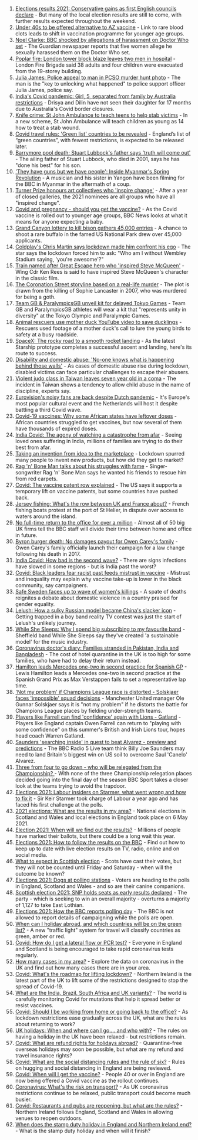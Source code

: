 1. [Elections results 2021: Conservative gains as first English councils declare](https://www.bbc.co.uk/news/uk-politics-57021276) - But many of the local election results are still to come, with further results expected throughout the weekend.
2. [Under 40s to be offered alternative to AZ vaccine](https://www.bbc.co.uk/news/health-57021738) - Link to rare blood clots leads to shift in vaccination programme for younger age groups.
3. [Noel Clarke: BBC shocked by allegations of harassment on Doctor Who set](https://www.bbc.co.uk/news/entertainment-arts-57021060) - The Guardian newspaper reports that five women allege he sexually harassed them on the Doctor Who set.
4. [Poplar fire: London tower block blaze leaves two men in hospital](https://www.bbc.co.uk/news/uk-england-london-57022678) - London Fire Brigade said 38 adults and four children were evacuated from the 19-storey building.
5. [Julia James: Police appeal to man in PCSO murder hunt photo](https://www.bbc.co.uk/news/uk-england-kent-57023743) - The man is the "key to unlocking what happened" to police support officer Julia James, police say.
6. [India's Covid pandemic: Girl, 5, separated from family by Australia restrictions](https://www.bbc.co.uk/news/world-australia-57019857) - Drisya and Dilin have not seen their daughter for 17 months due to Australia's Covid border closures.
7. [Knife crime: St John Ambulance to teach teens to help stab victims](https://www.bbc.co.uk/news/newsbeat-57022837) - In a new scheme, St John Ambulance will teach children as young as 14 how to treat a stab wound.
8. [Covid travel rules: 'Green list' countries to be revealed](https://www.bbc.co.uk/news/uk-57021044) - England’s list of “green countries”, with fewest restrictions, is expected to be released later.
9. [Barrymore pool death: Stuart Lubbock's father says 'truth will come out'](https://www.bbc.co.uk/news/uk-england-essex-57021795) - The ailing father of Stuart Lubbock, who died in 2001, says he has "done his best" for his son.
10. ['They have guns but we have people': Inside Myanmar's Spring Revolution](https://www.bbc.co.uk/news/world-asia-57016528) - A musician and his sister in Yangon have been filming for the BBC in Myanmar in the aftermath of a coup.
11. [Turner Prize honours art collectives who 'inspire change'](https://www.bbc.co.uk/news/entertainment-arts-57014187) - After a year of closed galleries, the 2021 nominees are all groups who have all "inspired change".
12. [Covid and pregnancy - should you get the vaccine?](https://www.bbc.co.uk/news/health-57013743) - As the Covid vaccine is rolled out to younger age groups, BBC News looks at what it means for anyone expecting a baby.
13. [Grand Canyon lottery to kill bison gathers 45,000 entries](https://www.bbc.co.uk/news/world-us-canada-57017028) - A chance to shoot a rare buffalo in the famed US National Park drew over 45,000 applicants.
14. [Coldplay's Chris Martin says lockdown made him confront his ego](https://www.bbc.co.uk/news/entertainment-arts-57020862) - The star says the lockdown forced him to ask: "Who am I without Wembley Stadium saying, 'you're awesome'?"
15. [Train named after Great Escape hero who 'inspired Steve McQueen'](https://www.bbc.co.uk/news/uk-wales-57009548) - Wing Cdr Ken Rees is said to have inspired Steve McQueen's character in the classic film.
16. [The Coronation Street storyline based on a real-life murder](https://www.bbc.co.uk/news/entertainment-arts-57014460) - The plot is drawn from the killing of Sophie Lancaster in 2007, who was murdered for being a goth.
17. [Team GB & ParalympicsGB unveil kit for delayed Tokyo Games](https://www.bbc.co.uk/sport/56993150) - Team GB and ParalympicsGB athletes will wear a kit that "represents unity in diversity" at the Tokyo Olympic and Paralympic Games.
18. [Animal rescuers use mother duck YouTube video to save ducklings](https://www.bbc.co.uk/news/uk-england-leeds-57009807) - Rescuers used footage of a mother duck's call to lure the young birds to safety at a busy roadside.
19. [SpaceX: The rocky road to a smooth rocket landing](https://www.bbc.co.uk/news/science-environment-57007136) - As the latest Starship prototype completes a successful ascent and landing, here's its route to success.
20. [Disability and domestic abuse: 'No-one knows what is happening behind those walls'](https://www.bbc.co.uk/news/disability-56197682) - As cases of domestic abuse rise during lockdown, disabled victims can face particular challenges to escape their abusers.
21. [Violent judo class in Taiwan leaves seven year old in a coma](https://www.bbc.co.uk/news/world-asia-56967974) - The incident in Taiwan shows a tendency to allow child abuse in the name of discipline, experts say.
22. [Eurovision's noisy fans are back despite Dutch pandemic](https://www.bbc.co.uk/news/world-europe-57008359) - It's Europe's most popular cultural event and the Netherlands will host it despite battling a third Covid wave.
23. [Covid-19 vaccines: Why some African states have leftover doses](https://www.bbc.co.uk/news/56940657) - African countries struggled to get vaccines, but now several of them have thousands of expired doses.
24. [India Covid: The agony of watching a catastrophe from afar](https://www.bbc.co.uk/news/world-us-canada-56989131) - Seeing loved ones suffering in India, millions of families are trying to do their best from afar.
25. [Taking an invention from idea to the marketplace](https://www.bbc.co.uk/news/business-56978157) - Lockdown spurred many people to invent new products, but how did they get to market?
26. [Rag 'n' Bone Man talks about his struggles with fame](https://www.bbc.co.uk/news/entertainment-arts-57007115) - Singer-songwriter Rag 'n' Bone Man says he wanted his friends to rescue him from red carpets.
27. [Covid: The vaccine patent row explained](https://www.bbc.co.uk/news/business-57016260) - The US says it supports a temporary lift on vaccine patents, but some countries have pushed back.
28. [Jersey fishing: What's the row between UK and France about?](https://www.bbc.co.uk/news/57001584) - French fishing boats protest at the port of St Helier, in dispute over access to waters around the island.
29. [No full-time return to the office for over a million](https://www.bbc.co.uk/news/business-56972207) - Almost all of 50 big UK firms tell the BBC staff will divide their time between home and office in future.
30. [Byron burger death: No damages payout for Owen Carey's family](https://www.bbc.co.uk/news/uk-57000802) - Owen Carey's family officially launch their campaign for a law change following his death in 2017.
31. [India Covid: How bad is the second wave?](https://www.bbc.co.uk/news/56987209) - There are signs infections have slowed in some regions - but is India past the worst?
32. [Covid: Black leaders fear racist past feeds mistrust in vaccine](https://www.bbc.co.uk/news/health-56813982) - Mistrust and inequality may explain why vaccine take-up is lower in the black community, say campaigners.
33. [Safe Sweden faces up to wave of women's killings](https://www.bbc.co.uk/news/world-europe-56977771) - A spate of deaths reignites a debate about domestic violence in a country praised for gender equality.
34. [Lelush: How a sulky Russian model became China's slacker icon](https://www.bbc.co.uk/news/world-asia-china-56967923) - Getting trapped in a boy band reality TV contest was just the start of Lelush's unlikely journey.
35. [While She Sleeps: Why I spend big subscribing to my favourite band](https://www.bbc.co.uk/news/newsbeat-56887239) - Sheffield band While She Sleeps say they've created 'a sustainable model' for the music industry.
36. [Coronavirus doctor's diary: Families stranded in Pakistan, India and Bangladesh](https://www.bbc.co.uk/news/health-56873813) - The cost of hotel quarantine in the UK is too high for some families, who have had to delay their return instead.
37. [Hamilton leads Mercedes one-two in second practice for Spanish GP](https://www.bbc.co.uk/sport/formula1/57024096) - Lewis Hamilton leads a Mercedes one-two in second practice at the Spanish Grand Prix as Max Verstappen fails to set a representative lap time.
38. ['Not my problem' if Champions League race is distorted - Solskjaer faces 'impossible' squad decisions](https://www.bbc.co.uk/sport/football/57025657) - Manchester United manager Ole Gunnar Solskjaer says it is "not my problem" if he distorts the battle for Champions League places by fielding under-strength teams.
39. [Players like Farrell can find 'confidence' again with Lions - Gatland](https://www.bbc.co.uk/sport/rugby-union/57022444) - Players like England captain Owen Farrell can return to "playing with some confidence" on this summer's British and Irish Lions tour, hopes head coach Warren Gatland.
40. [Saunders 'searching inside' in quest to beat Alvarez - preview and predictions](https://www.bbc.co.uk/sport/boxing/57013523) - The BBC Radio 5 Live team think Billy Joe Saunders may need to land Britain's biggest win on US soil to overcome Saul 'Canelo' Alvarez.
41. [Three from four to go down - who will be relegated from the Championship? ](https://www.bbc.co.uk/sport/football/56995517) - With none of the three Championship relegation places decided going into the final day of the season BBC Sport takes a closer look at the teams trying to avoid the trapdoor.
42. [Elections 2021: Labour insiders on Starmer, what went wrong and how to fix it](https://www.bbc.co.uk/news/uk-politics-57024995) - Sir Keir Starmer took charge of Labour a year ago and has faced his first challenge at the polls.
43. [2021 elections: What are the results in my area?](https://www.bbc.co.uk/news/56129210) - National elections in Scotland and Wales and local elections in England took place on 6 May 2021.
44. [Election 2021: When will we find out the results?](https://www.bbc.co.uk/news/uk-politics-56581106) - Millions of people have marked their ballots, but there could be a long wait this year.
45. [Elections 2021: How to follow the results on the BBC](https://www.bbc.co.uk/news/uk-politics-56930132) - Find out how to keep up to date with live election results on TV, radio, online and on social media.
46. [What to expect in Scottish election](https://www.bbc.co.uk/news/uk-scotland-scotland-politics-56972971) - Scots have cast their votes, but they will not be counted until Friday and Saturday - when will the outcome be known?
47. [Elections 2021: Dogs at polling stations](https://www.bbc.co.uk/news/in-pictures-57007806) - Voters are heading to the polls in England, Scotland and Wales - and so are their canine companions.
48. [Scottish election 2021: SNP holds seats as early results declared](https://www.bbc.co.uk/news/uk-scotland-scotland-politics-57014885) - The party - which is seeking to win an overall majority - overturns a majority of 1,127 to take East Lothian.
49. [Elections 2021: How the BBC reports polling day](https://www.bbc.co.uk/news/uk-politics-48124106) - The BBC is not allowed to report details of campaigning while the polls are open.
50. [When can I holiday abroad, and which countries will be on the green list?](https://www.bbc.co.uk/news/explainers-52544307) - A new "traffic light" system for travel will classify countries as green, amber or red.
51. [Covid: How do I get a lateral flow or PCR test?](https://www.bbc.co.uk/news/health-51943612) - Everyone in England and Scotland is being encouraged to take rapid coronavirus tests regularly.
52. [How many cases in my area?](https://www.bbc.co.uk/news/uk-51768274) - Explore the data on coronavirus in the UK and find out how many cases there are in your area.
53. [Covid: What's the roadmap for lifting lockdown?](https://www.bbc.co.uk/news/explainers-52530518) - Northern Ireland is the latest part of the UK to lift some of the restrictions designed to stop the spread of Covid-19.
54. [What are the India, Brazil, South Africa and UK variants?](https://www.bbc.co.uk/news/health-55659820) - The world is carefully monitoring Covid for mutations that help it spread better or resist vaccines.
55. [Covid: Should I be working from home or going back to the office?](https://www.bbc.co.uk/news/business-52567567) - As lockdown restrictions ease gradually across the UK, what are the rules about returning to work?
56. [UK holidays: When and where can I go.... and who with?](https://www.bbc.co.uk/news/explainers-52646738) - The rules on having a holiday in the UK have been relaxed - but restrictions remain.
57. [Covid: What are refund rights for holidays abroad?](https://www.bbc.co.uk/news/business-51615412) - Quarantine-free overseas holidays may soon be possible, but what are my refund and travel insurance rights?
58. [Covid: What are the social distancing rules and the rule of six?](https://www.bbc.co.uk/news/uk-51506729) - Rules on hugging and social distancing in England are being reviewed.
59. [Covid: When will I get the vaccine?](https://www.bbc.co.uk/news/health-55045639) - People 40 or over in England are now being offered a Covid vaccine as the rollout continues.
60. [Coronavirus: What's the risk on transport?](https://www.bbc.co.uk/news/health-51736185) - As UK coronavirus restrictions continue to be relaxed, public transport could become much busier.
61. [Covid: Restaurants and pubs are reopening, but what are the rules?](https://www.bbc.co.uk/news/business-52977388) - Northern Ireland follows England, Scotland and Wales in allowing venues to reopen outdoors.
62. [When does the stamp duty holiday in England and Northern Ireland end?](https://www.bbc.co.uk/news/business-53319433) - What is the stamp duty holiday and when will it finish?
